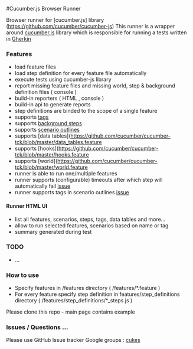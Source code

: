 
#Cucumber.js Browser Runner

Browser runner for [cucumber.js] library (https://github.com/cucumber/cucumber-js)
This runner is a wrapper around [cucumber.js](https://github.com/cucumber/cucumber-js) library which is responsible for running
a tests written in [Gherkin](https://github.com/cucumber/cucumber/wiki/Gherkin)

### Features

- load feature files
- load step definition for every feature file automatically
- execute tests using cucumber-js library
- report missing feature files and missing world, step & background definition files ( console )
- build-in reporters ( HTML , console )
- build-in api to generate reports
- step definitions are binded to the scope of a single feature
- supports [tags](https://github.com/cucumber/cucumber-tck/blob/master/tags.feature) 
- supports [background steps](https://github.com/cucumber/cucumber/wiki/Background) 
- supports [scenario outlines](https://github.com/cucumber/cucumber/wiki/Scenario-Outlines) 
- supports [data tables](https://github.com/cucumber/cucumber-tck/blob/master/data_tables.feature
- supports [hooks](https://github.com/cucumber/cucumber-tck/blob/master/hooks.feature
- supports [world](https://github.com/cucumber/cucumber-tck/blob/master/world.feature
- runner is able to run one/multiple features
- runner supports (configurable) timeouts after which step will automatically fail [issue](https://github.com/cucumber/cucumber-js/pull/192)
- runner supports tags in scenario outlines [issue](https://github.com/cucumber/cucumber-js/pull/196)

#### Runner HTML UI
- list all features, scenarios, steps, tags, data tables and more...
- allow to run selected features, scenarios based on name or tag
- summary generated during test

### TODO
- ... 

### How to use

* Specify features in /features directory ( /features/*.feature )
* For every feature specify step definition in features/step_definitions directory ( /features/step_definitions/*_steps.js )

Please clone this repo - main page contains example


### Issues / Questions ...

Please use GitHub Issue tracker
Google groups : [cukes](https://groups.google.com/forum/#!forum/cukes)